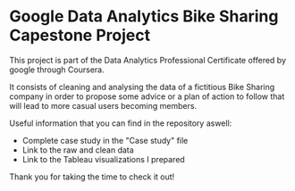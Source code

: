 # Google Data Analytics Bike Sharing Capestone Project

This project is part of the Data Analytics Professional Certificate offered by google through Coursera.

It consists of cleaning and analysing the data of a fictitious Bike Sharing company in order to propose some advice or a plan of action to follow that will lead to more casual users becoming members. 

Useful information that you can find in the repository aswell:
  - Complete case study in the "Case study" file
  - Link to the raw and clean data  
  - Link to the Tableau visualizations I prepared

Thank you for taking the time to check it out!

